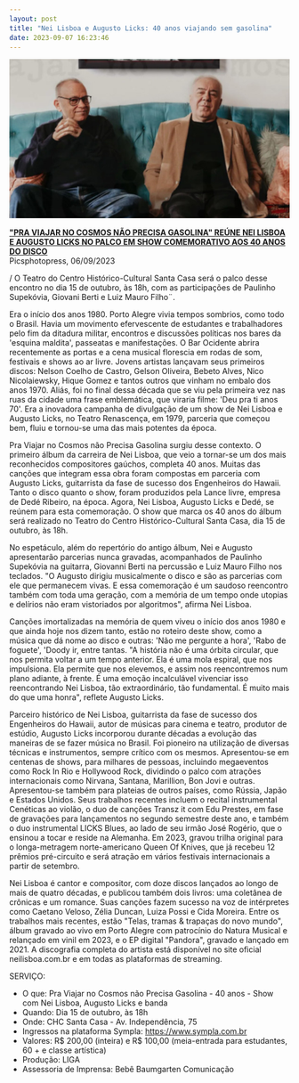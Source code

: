 ```yaml
---
layout: post
title: "Nei Lisboa e Augusto Licks: 40 anos viajando sem gasolina"
date: 2023-09-07 16:23:46
---
```

![](/uploads/nei-augusto-2023.jpg)

**["PRA VIAJAR NO COSMOS NÃO PRECISA GASOLINA" REÚNE NEI LISBOA E AUGUSTO LICKS NO PALCO EM SHOW COMEMORATIVO AOS 40 ANOS DO DISCO](https://www.picsphotopress.com/2023/09/05/pra-viajar-no-cosmos-nao-precisa-gasolina-reune-nei-lisboa-e-augusto-licks-no-palco-em-show-comemorativo-aos-40-anos-do-disco/)**\
Picsphotopress, 06/09/2023


/ O Teatro do Centro Histórico-Cultural Santa Casa será o palco desse encontro no dia 15 de outubro, às 18h, com as participações de Paulinho Supekóvia, Giovani Berti e Luiz Mauro Filho¨.

Era o início dos anos 1980. Porto Alegre vivia tempos sombrios, como todo o Brasil. Havia um movimento efervescente de estudantes e trabalhadores pelo fim da ditadura militar, encontros e discussões políticas nos bares da 'esquina maldita', passeatas e manifestações. O Bar Ocidente abrira recentemente as portas e a cena musical florescia em rodas de som, festivais e shows ao ar livre. Jovens artistas lançavam seus primeiros discos: Nelson Coelho de Castro, Gelson Oliveira, Bebeto Alves, Nico Nicolaiewsky, Hique Gomez e tantos outros que vinham no embalo dos anos 1970. Aliás, foi no final dessa década que se viu pela primeira vez nas ruas da cidade uma frase emblemática, que viraria filme: 'Deu pra ti anos 70'. Era a inovadora campanha de divulgação de um show de Nei Lisboa e Augusto Licks, no Teatro Renascença, em 1979, parceria que começou bem, fluiu e tornou-se uma das mais potentes da época.

Pra Viajar no Cosmos não Precisa Gasolina surgiu desse contexto. O primeiro álbum da carreira de Nei Lisboa, que veio a tornar-se um dos mais reconhecidos compositores gaúchos, completa 40 anos. Muitas das canções que integram essa obra foram compostas em parceria com Augusto Licks, guitarrista da fase de sucesso dos Engenheiros do Hawaii. Tanto o disco quanto o show, foram produzidos pela Lance livre, empresa de Dedé Ribeiro, na época. Agora, Nei Lisboa, Augusto Licks e Dedé, se reúnem para esta comemoração. O show que marca os 40 anos do álbum será realizado no Teatro do Centro Histórico-Cultural Santa Casa, dia 15 de outubro, às 18h.

No espetáculo, além do repertório do antigo álbum, Nei e Augusto apresentarão parcerias nunca gravadas, acompanhados de Paulinho Supekóvia na guitarra, Giovanni Berti na percussão e Luiz Mauro Filho nos teclados. "O Augusto dirigiu musicalmente o disco e são as parcerias com ele que permanecem vivas. E essa comemoração é um saudoso reencontro também com toda uma geração, com a memória de um tempo onde utopias e delírios não eram vistoriados por algoritmos", afirma Nei Lisboa.

Canções imortalizadas na memória de quem viveu o início dos anos 1980 e que ainda hoje nos dizem tanto, estão no roteiro deste show, como a música que dá nome ao disco e outras: 'Não me pergunte a hora', 'Rabo de foguete', 'Doody ir, entre tantas. "A história não é uma órbita circular, que nos permita voltar a um tempo anterior. Ela é uma mola espiral, que nos impulsiona. Ela permite que nos elevemos, e assim nos reencontremos num plano adiante, à frente. É uma emoção incalculável vivenciar isso reencontrando Nei Lisboa, tão extraordinário, tão fundamental. É muito mais do que uma honra", reflete Augusto Licks.

Parceiro histórico de Nei Lisboa, guitarrista da fase de sucesso dos Engenheiros do Hawaii, autor de músicas para cinema e teatro, produtor de estúdio, Augusto Licks incorporou durante décadas a evolução das maneiras de se fazer música no Brasil. Foi pioneiro na utilização de diversas técnicas e instrumentos, sempre crítico com os mesmos. Apresentou-se em centenas de shows, para milhares de pessoas, incluindo megaeventos como Rock In Rio e Hollywood Rock, dividindo o palco com atrações internacionais como Nirvana, Santana, Marillion, Bon Jovi e outras. Apresentou-se também para plateias de outros países, como Rússia, Japão e Estados Unidos. Seus trabalhos recentes incluem o recital instrumental Cenéticas ao violão, o duo de canções Transz it com Edu Prestes, em fase de gravações para lançamentos no segundo semestre deste ano, e também o duo instrumental LICKS Blues, ao lado de seu irmão José Rogério, que o ensinou a tocar e reside na Alemanha. Em 2023, gravou trilha original para o longa-metragem norte-americano Queen Of Knives, que já recebeu 12 prêmios pré-circuito e será atração em vários festivais internacionais a partir de setembro.

Nei Lisboa é cantor e compositor, com doze discos lançados ao longo de mais de quatro décadas, e publicou também dois livros: uma coletânea de crônicas e um romance. Suas canções fazem sucesso na voz de intérpretes como Caetano Veloso, Zélia Duncan, Luiza Possi e Cida Moreira. Entre os trabalhos mais recentes, estão "Telas, tramas & trapaças do novo mundo", álbum gravado ao vivo em Porto Alegre com patrocínio do Natura Musical e relançado em vinil em 2023, e o EP digital "Pandora", gravado e lançado em 2021. A discografia completa do artista está disponível no site oficial neilisboa.com.br e em todas as plataformas de streaming.

SERVIÇO:

* O que: Pra Viajar no Cosmos não Precisa Gasolina - 40 anos - Show com Nei Lisboa, Augusto Licks e banda
* Quando: Dia 15 de outubro, às 18h
* Onde: CHC Santa Casa - Av. Independência, 75
* Ingressos na plataforma Sympla:
  https://www.sympla.com.br
* Valores: R$ 200,00 (inteira) e R$ 100,00 (meia-entrada para estudantes, 60 + e classe artística)
* Produção: LIGA
* Assessoria de Imprensa: Bebê Baumgarten Comunicação